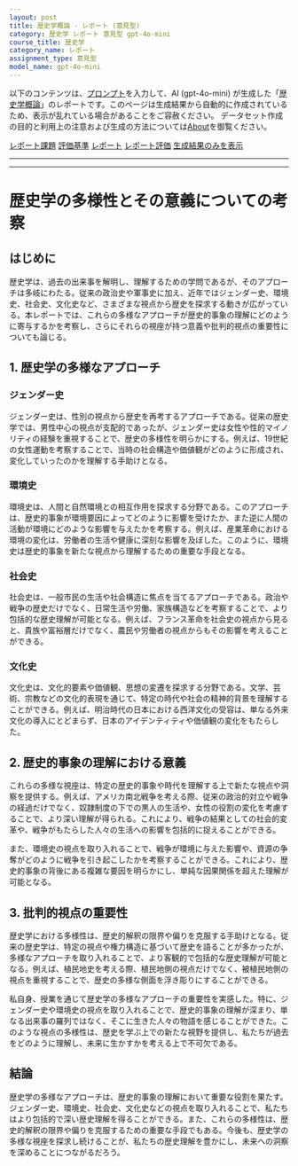 ```yaml
---
layout: post
title: 歴史学概論 - レポート (意見型)
category: 歴史学 レポート 意見型 gpt-4o-mini
course_title: 歴史学
category_name: レポート
assignment_type: 意見型
model_name: gpt-4o-mini
---
```


以下のコンテンツは、[プロンプト](http://127.0.0.1:8000/generated/歴史学/gpt-4o-mini/prompt_レポート-意見型.md)を入力して、AI (gpt-4o-mini) が生成した「[歴史学概論](/contents/歴史学/)」のレポートです。このページは生成結果から自動的に作成されているため、表示が乱れている場合があることをご容赦ください。
データセット作成の目的と利用上の注意および生成の方法については[About](/About)を御覧ください。

[レポート課題](../レポート課題-意見型)
[評価基準](../評価基準-意見型)
[レポート](../レポート-意見型)
[レポート評価](../レポート評価-意見型)
[生成結果のみを表示](http://127.0.0.1:8000/generated/歴史学/gpt-4o-mini/レポート-意見型.md)
  

***
***
  
# 歴史学の多様性とその意義についての考察

## はじめに

歴史学は、過去の出来事を解明し、理解するための学問であるが、そのアプローチは多岐にわたる。従来の政治史や軍事史に加え、近年ではジェンダー史、環境史、社会史、文化史など、さまざまな視点から歴史を探求する動きが広がっている。本レポートでは、これらの多様なアプローチが歴史的事象の理解にどのように寄与するかを考察し、さらにそれらの視座が持つ意義や批判的視点の重要性についても論じる。

## 1. 歴史学の多様なアプローチ

### ジェンダー史

ジェンダー史は、性別の視点から歴史を再考するアプローチである。従来の歴史学では、男性中心の視点が支配的であったが、ジェンダー史は女性や性的マイノリティの経験を重視することで、歴史の多様性を明らかにする。例えば、19世紀の女性運動を考察することで、当時の社会構造や価値観がどのように形成され、変化していったのかを理解する手助けとなる。

### 環境史

環境史は、人間と自然環境との相互作用を探求する分野である。このアプローチは、歴史的事象が環境要因によってどのように影響を受けたか、また逆に人間の活動が環境にどのような影響を与えたかを考察する。例えば、産業革命における環境の変化は、労働者の生活や健康に深刻な影響を及ぼした。このように、環境史は歴史的事象を新たな視点から理解するための重要な手段となる。

### 社会史

社会史は、一般市民の生活や社会構造に焦点を当てるアプローチである。政治や戦争の歴史だけでなく、日常生活や労働、家族構造などを考察することで、より包括的な歴史理解が可能となる。例えば、フランス革命を社会史の視点から見ると、貴族や富裕層だけでなく、農民や労働者の視点からもその影響を考えることができる。

### 文化史

文化史は、文化的要素や価値観、思想の変遷を探求する分野である。文学、芸術、宗教などの文化的表現を通じて、特定の時代や社会の精神的背景を理解することができる。例えば、明治時代の日本における西洋文化の受容は、単なる外来文化の導入にとどまらず、日本のアイデンティティや価値観の変化をもたらした。

## 2. 歴史的事象の理解における意義

これらの多様な視座は、特定の歴史的事象や時代を理解する上で新たな視点や洞察を提供する。例えば、アメリカ南北戦争を考える際、従来の政治的対立や戦争の経過だけでなく、奴隷制度の下での黒人の生活や、女性の役割の変化を考慮することで、より深い理解が得られる。これにより、戦争の結果としての社会的変革や、戦争がもたらした人々の生活への影響を包括的に捉えることができる。

また、環境史の視点を取り入れることで、戦争が環境に与えた影響や、資源の争奪がどのように戦争を引き起こしたかを考察することができる。これにより、歴史的事象の背後にある複雑な要因を明らかにし、単純な因果関係を超えた理解が可能となる。

## 3. 批判的視点の重要性

歴史学における多様性は、歴史的解釈の限界や偏りを克服する手助けとなる。従来の歴史学は、特定の視点や権力構造に基づいて歴史を語ることが多かったが、多様なアプローチを取り入れることで、より客観的で包括的な歴史理解が可能となる。例えば、植民地史を考える際、植民地側の視点だけでなく、被植民地側の視点を重視することで、歴史の多様な側面を浮き彫りにすることができる。

私自身、授業を通じて歴史学の多様なアプローチの重要性を実感した。特に、ジェンダー史や環境史の視点を取り入れることで、歴史的事象の理解が深まり、単なる出来事の羅列ではなく、そこに生きた人々の物語を感じることができた。このような視点の多様性は、歴史を学ぶ上での新たな視野を提供し、私たちが過去をどのように理解し、未来に生かすかを考える上で不可欠である。

## 結論

歴史学の多様なアプローチは、歴史的事象の理解において重要な役割を果たす。ジェンダー史、環境史、社会史、文化史などの視点を取り入れることで、私たちはより包括的で深い歴史理解を得ることができる。また、これらの多様性は、歴史的解釈の限界や偏りを克服するための重要な手段でもある。今後も、歴史学の多様な視座を探求し続けることが、私たちの歴史理解を豊かにし、未来への洞察を深めることにつながるだろう。
